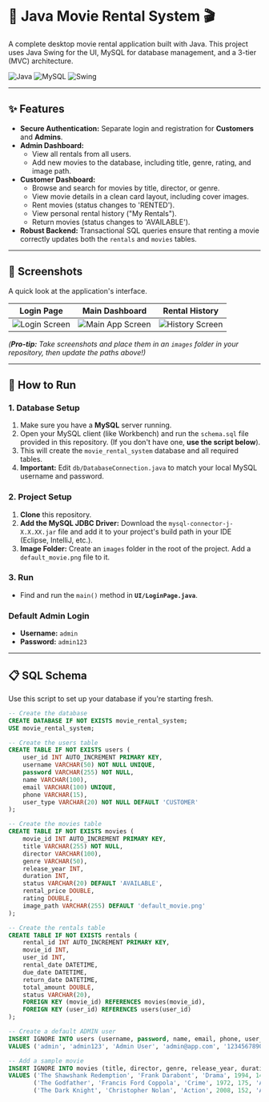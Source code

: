 # 🍿 Java Movie Rental System 🎬

A complete desktop movie rental application built with Java. This project uses Java Swing for the UI, MySQL for database management, and a 3-tier (MVC) architecture.

![Java](https://img.shields.io/badge/Java-11%2B-ED8B00?style=for-the-badge&logo=java)
![MySQL](https://img.shields.io/badge/MySQL-8.0-4479A1?style=for-the-badge&logo=mysql&logoColor=white)
![Swing](https://img.shields.io/badge/Java_Swing-UI-30A96B?style=for-the-badge&logo=data:image/png;base64,iVBORw0KGgoAAAANSUhEUgAAABAAAAAQCAYAAAAf8/9hAAAAAXNSR0IArs4c6QAAARVJREFUOE/Fk79qg0AYxV/fE1EYBGmNIoJXiCAKDsEmdPBKxJ1bB1dx8gIuHkUHx2JwcAmiYxG8gj25gIuVUqCIH+3y5l2WOfN933c/DBCSn7yP51EwzT8XElL+FwBqGgYdF8B+BVCG8S/sRqAAYBfABwBfAHYAnAA4ANTQePPECbQBgA/gNwGgBwB+gHMBVIBWq0G73QYgGo2K8Hw+h8PhwNPpBDabDcZisHAY/+u+728gCGJxnhcMBoNKpRLS6TSKoxhmj/sC+Ww2GyQSiSgWi6B/gL/cH9VqFeB0OiEUCkGlUoHT6QRarRYymQx2u100Gg18Pt/mD+B1YV0Vw+l0QlEUoVqtorquQBAEVFUVz/O0Wq1im7ZtMxuBOQFf3mHwG8/DUAAAAABJRU5ErkJggg==)

---

## ✨ Features

* **Secure Authentication:** Separate login and registration for **Customers** and **Admins**.
* **Admin Dashboard:**
    * View all rentals from all users.
    * Add new movies to the database, including title, genre, rating, and image path.
* **Customer Dashboard:**
    * Browse and search for movies by title, director, or genre.
    * View movie details in a clean card layout, including cover images.
    * Rent movies (status changes to 'RENTED').
    * View personal rental history ("My Rentals").
    * Return movies (status changes to 'AVAILABLE').
* **Robust Backend:** Transactional SQL queries ensure that renting a movie correctly updates both the `rentals` and `movies` tables.

---

## 📸 Screenshots

A quick look at the application's interface.

| Login Page | Main Dashboard | Rental History |
| :---: | :---: | :---: |
| ![Login Screen](images/login.png) | ![Main App Screen](images/login.png) | ![History Screen](images/.png) |

*(**Pro-tip:** Take screenshots and place them in an `images` folder in your repository, then update the paths above!)*

---

## 🚀 How to Run

### 1. Database Setup
1.  Make sure you have a **MySQL** server running.
2.  Open your MySQL client (like Workbench) and run the `schema.sql` file provided in this repository. (If you don't have one, **use the script below**).
3.  This will create the `movie_rental_system` database and all required tables.
4.  **Important:** Edit `db/DatabaseConnection.java` to match your local MySQL username and password.

### 2. Project Setup
1.  **Clone** this repository.
2.  **Add the MySQL JDBC Driver:** Download the `mysql-connector-j-X.X.XX.jar` file and add it to your project's build path in your IDE (Eclipse, IntelliJ, etc.).
3.  **Image Folder:** Create an `images` folder in the root of the project. Add a `default_movie.png` file to it.

### 3. Run
* Find and run the `main()` method in **`UI/LoginPage.java`**.

### Default Admin Login
* **Username:** `admin`
* **Password:** `admin123`

---

## 📋 SQL Schema

Use this script to set up your database if you're starting fresh.

```sql
-- Create the database
CREATE DATABASE IF NOT EXISTS movie_rental_system;
USE movie_rental_system;

-- Create the users table
CREATE TABLE IF NOT EXISTS users (
    user_id INT AUTO_INCREMENT PRIMARY KEY,
    username VARCHAR(50) NOT NULL UNIQUE,
    password VARCHAR(255) NOT NULL,
    name VARCHAR(100),
    email VARCHAR(100) UNIQUE,
    phone VARCHAR(15),
    user_type VARCHAR(20) NOT NULL DEFAULT 'CUSTOMER'
);

-- Create the movies table
CREATE TABLE IF NOT EXISTS movies (
    movie_id INT AUTO_INCREMENT PRIMARY KEY,
    title VARCHAR(255) NOT NULL,
    director VARCHAR(100),
    genre VARCHAR(50),
    release_year INT,
    duration INT,
    status VARCHAR(20) DEFAULT 'AVAILABLE',
    rental_price DOUBLE,
    rating DOUBLE,
    image_path VARCHAR(255) DEFAULT 'default_movie.png'
);

-- Create the rentals table
CREATE TABLE IF NOT EXISTS rentals (
    rental_id INT AUTO_INCREMENT PRIMARY KEY,
    movie_id INT,
    user_id INT,
    rental_date DATETIME,
    due_date DATETIME,
    return_date DATETIME,
    total_amount DOUBLE,
    status VARCHAR(20),
    FOREIGN KEY (movie_id) REFERENCES movies(movie_id),
    FOREIGN KEY (user_id) REFERENCES users(user_id)
);

-- Create a default ADMIN user
INSERT IGNORE INTO users (username, password, name, email, phone, user_type)
VALUES ('admin', 'admin123', 'Admin User', 'admin@app.com', '1234567890', 'ADMIN');

-- Add a sample movie
INSERT IGNORE INTO movies (title, director, genre, release_year, duration, status, rental_price, rating, image_path)
VALUES ('The Shawshank Redemption', 'Frank Darabont', 'Drama', 1994, 142, 'AVAILABLE', 3.99, 5.0, 'default_movie.png'),
       ('The Godfather', 'Francis Ford Coppola', 'Crime', 1972, 175, 'AVAILABLE', 4.50, 4.9, 'default_movie.png'),
       ('The Dark Knight', 'Christopher Nolan', 'Action', 2008, 152, 'AVAILABLE', 4.99, 4.8, 'default_movie.png');
```
